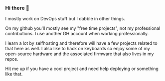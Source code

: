 ### Hi there 👋
I mostly work on DevOps stuff but I dabble in other things. 

On my github you'll mostly see my "free time projects", not my professional contributions. I use another GH account when working professionally.

I learn a lot by selfhosting and therefore will have a few projects related to that here as well.
I also like to hack on keyboards so enjoy some of my open-source hardware and the associated firmware that also lives in my repos.

Hit me up if you have a cool project and need help deploying or something like that.

<!--
**vmorganp/vmorganp** is a ✨ _special_ ✨ repository because its `README.md` (this file) appears on your GitHub profile.

Here are some ideas to get you started:

- 🔭 I’m currently working on ...
- 🌱 I’m currently learning ...
- 👯 I’m looking to collaborate on ...
- 🤔 I’m looking for help with ...
- 💬 Ask me about ...
- 📫 How to reach me: ...
- 😄 Pronouns: ...
- ⚡ Fun fact: ...
-->
